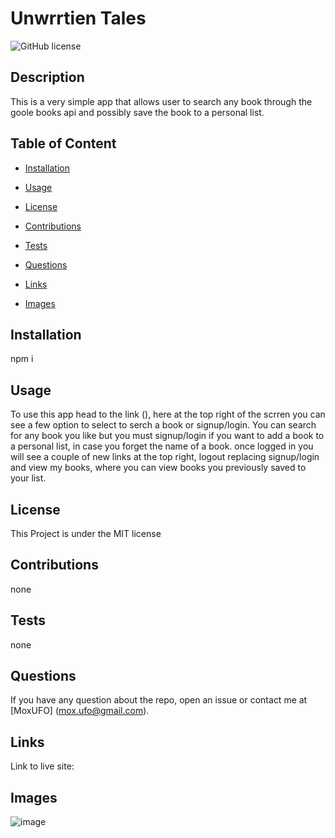 
# Unwrrtien Tales
![GitHub license](https://img.shields.io/badge/license-MIT-blue.svg)

## Description

This is a very simple app that allows user to search any book through the goole books api and possibly save the book to a personal list.

## Table of Content

* [Installation](#installation)

* [Usage](#usage)

* [License](#license)

* [Contributions](#contributions)

* [Tests](#tests)

* [Questions](#questions)

* [Links](#links)

* [Images](#images)

## Installation

npm i

## Usage

To use this app head to the link (), here at the top right of the scrren you can see a few option to select to serch a book
or signup/login. You can search for any book you like but you must signup/login if you want to add a book to a personal list,
in case you forget the name of a book. once logged in you will see a couple of new links at the top right, logout replacing
signup/login and view my books, where you can view books you previously saved to your list.



## License

This Project is under the MIT license

## Contributions

none

## Tests


none 

## Questions

If you have any question about the repo, open an issue or contact me at [MoxUFO] (mox.ufo@gmail.com).

## Links

Link to live site: 

## Images

![image](https://github.com/MoxUFO/Unwritten_Tales/assets/121896793/f45ef4d4-755f-4194-b1ba-27c4957743b0)


